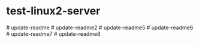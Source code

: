 # test-linux2-server
# update-readme
# update-readme2
# update-readme5
# update-readme6
# update-readme7
# update-readme8